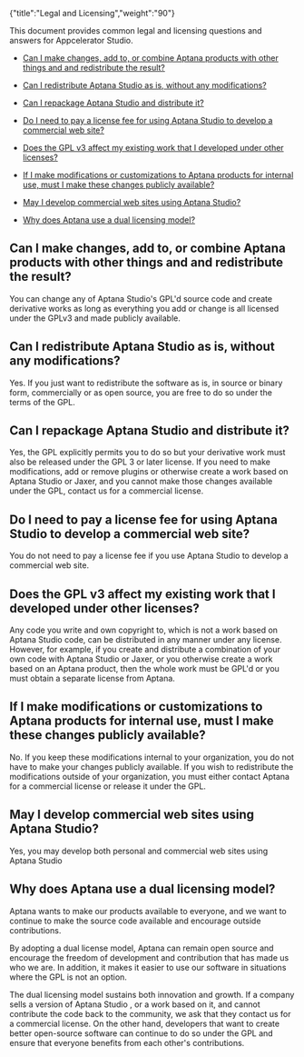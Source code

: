 {"title":"Legal and Licensing","weight":"90"} 

This document provides common legal and licensing questions and answers for Appcelerator Studio.

*   [Can I make changes, add to, or combine Aptana products with other things and and redistribute the result?](#CanImakechanges,addto,orcombineAptanaproductswithotherthingsandandredistributetheresult?)
    
*   [Can I redistribute Aptana Studio as is, without any modifications?](#CanIredistributeAptanaStudioasis,withoutanymodifications?)
    
*   [Can I repackage Aptana Studio and distribute it?](#CanIrepackageAptanaStudioanddistributeit?)
    
*   [Do I need to pay a license fee for using Aptana Studio to develop a commercial web site?](#DoIneedtopayalicensefeeforusingAptanaStudiotodevelopacommercialwebsite?)
    
*   [Does the GPL v3 affect my existing work that I developed under other licenses?](#DoestheGPLv3affectmyexistingworkthatIdevelopedunderotherlicenses?)
    
*   [If I make modifications or customizations to Aptana products for internal use, must I make these changes publicly available?](#IfImakemodificationsorcustomizationstoAptanaproductsforinternaluse,mustImakethesechangespubliclyavailable?)
    
*   [May I develop commercial web sites using Aptana Studio?](#MayIdevelopcommercialwebsitesusingAptanaStudio?)
    
*   [Why does Aptana use a dual licensing model?](#WhydoesAptanauseaduallicensingmodel?)
    

## Can I make changes, add to, or combine Aptana products with other things and and redistribute the result?

You can change any of Aptana Studio's GPL'd source code and create derivative works as long as everything you add or change is all licensed under the GPLv3 and made publicly available.

## Can I redistribute Aptana Studio as is, without any modifications?

Yes. If you just want to redistribute the software as is, in source or binary form, commercially or as open source, you are free to do so under the terms of the GPL.

## Can I repackage Aptana Studio and distribute it?

Yes, the GPL explicitly permits you to do so but your derivative work must also be released under the GPL 3 or later license. If you need to make modifications, add or remove plugins or otherwise create a work based on Aptana Studio or Jaxer, and you cannot make those changes available under the GPL, contact us for a commercial license.

## Do I need to pay a license fee for using Aptana Studio to develop a commercial web site?

You do not need to pay a license fee if you use Aptana Studio to develop a commercial web site.

## Does the GPL v3 affect my existing work that I developed under other licenses?

Any code you write and own copyright to, which is not a work based on Aptana Studio code, can be distributed in any manner under any license. However, for example, if you create and distribute a combination of your own code with Aptana Studio or Jaxer, or you otherwise create a work based on an Aptana product, then the whole work must be GPL'd or you must obtain a separate license from Aptana.

## If I make modifications or customizations to Aptana products for internal use, must I make these changes publicly available?

No. If you keep these modifications internal to your organization, you do not have to make your changes publicly available. If you wish to redistribute the modifications outside of your organization, you must either contact Aptana for a commercial license or release it under the GPL.

## May I develop commercial web sites using Aptana Studio?

Yes, you may develop both personal and commercial web sites using Aptana Studio

## Why does Aptana use a dual licensing model?

Aptana wants to make our products available to everyone, and we want to continue to make the source code available and encourage outside contributions.

By adopting a dual license model, Aptana can remain open source and encourage the freedom of development and contribution that has made us who we are. In addition, it makes it easier to use our software in situations where the GPL is not an option.

The dual licensing model sustains both innovation and growth. If a company sells a version of Aptana Studio , or a work based on it, and cannot contribute the code back to the community, we ask that they contact us for a commercial license. On the other hand, developers that want to create better open-source software can continue to do so under the GPL and ensure that everyone benefits from each other's contributions.